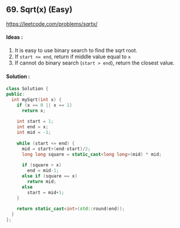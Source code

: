 ## **69. Sqrt(x) (Easy)**


https://leetcode.com/problems/sqrtx/


#### Ideas :
1. It is easy to use binary search to find the sqrt root.
2. If `start <= end`, return if middle value equal to `x`
3. If cannot do binary search (`start > end`), return the closest value.

#### Solution :
```C++
class Solution {
public:
  int mySqrt(int x) {
    if (x == 0 || x == 1)
      return x;
        
    int start = 1;
    int end = x;
    int mid = -1;
        
    while (start <= end) {
      mid = start+(end-start)/2;
      long long square = static_cast<long long>(mid) * mid;
            
      if (square > x)
        end = mid-1;
      else if (square == x)    
        return mid;
      else
        start = mid+1;
    }
        
    return static_cast<int>(std::round(end));
  }
};
```

